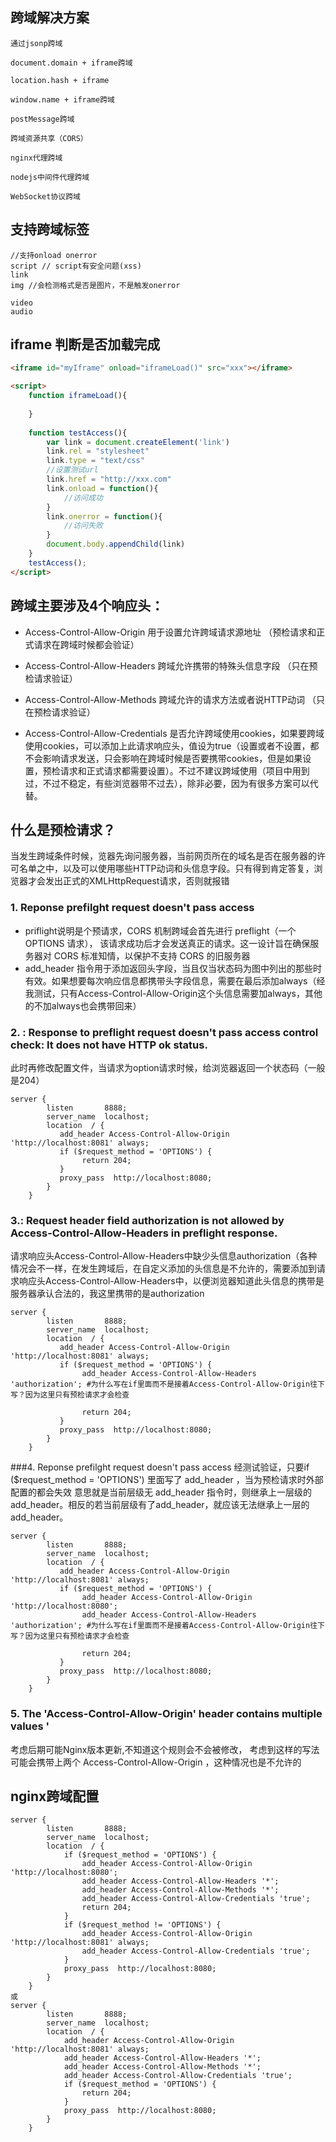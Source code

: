 
## 跨域解决方案
```
通过jsonp跨域

document.domain + iframe跨域

location.hash + iframe

window.name + iframe跨域

postMessage跨域

跨域资源共享（CORS）

nginx代理跨域

nodejs中间件代理跨域

WebSocket协议跨域
```

## 支持跨域标签
```
//支持onload onerror
script // script有安全问题(xss)
link
img //会检测格式是否是图片，不是触发onerror

video
audio
```

## iframe 判断是否加载完成
```html
<iframe id="myIframe" onload="iframeLoad()" src="xxx"></iframe>

<script>
	function iframeLoad(){
		
	}
	
	function testAccess(){
		var link = document.createElement('link')
		link.rel = "stylesheet"
		link.type = "text/css"
		//设置测试url
		link.href = "http://xxx.com"
		link.onload = function(){
			//访问成功
		}
		link.onerror = function(){
			//访问失败
		}
		document.body.appendChild(link)
	}
	testAccess();
</script>
```

## 跨域主要涉及4个响应头：

- Access-Control-Allow-Origin 用于设置允许跨域请求源地址 （预检请求和正式请求在跨域时候都会验证）

- Access-Control-Allow-Headers 跨域允许携带的特殊头信息字段 （只在预检请求验证）

- Access-Control-Allow-Methods 跨域允许的请求方法或者说HTTP动词 （只在预检请求验证）

- Access-Control-Allow-Credentials 是否允许跨域使用cookies，如果要跨域使用cookies，可以添加上此请求响应头，值设为true（设置或者不设置，都不会影响请求发送，只会影响在跨域时候是否要携带cookies，但是如果设置，预检请求和正式请求都需要设置）。不过不建议跨域使用（项目中用到过，不过不稳定，有些浏览器带不过去），除非必要，因为有很多方案可以代替。

## 什么是预检请求？
当发生跨域条件时候，览器先询问服务器，当前网页所在的域名是否在服务器的许可名单之中，以及可以使用哪些HTTP动词和头信息字段。只有得到肯定答复，浏览器才会发出正式的XMLHttpRequest请求，否则就报错

### 1. Reponse prefilght request doesn't pass access
- priflight说明是个预请求，CORS 机制跨域会首先进行 preflight（一个 OPTIONS 请求）， 该请求成功后才会发送真正的请求。这一设计旨在确保服务器对 CORS 标准知情，以保护不支持 CORS 的旧服务器
- add_header 指令用于添加返回头字段，当且仅当状态码为图中列出的那些时有效。如果想要每次响应信息都携带头字段信息，需要在最后添加always（经我测试，只有Access-Control-Allow-Origin这个头信息需要加always，其他的不加always也会携带回来）


### 2. : Response to preflight request doesn't pass access control check: It does not have HTTP ok status.
此时再修改配置文件，当请求为option请求时候，给浏览器返回一个状态码（一般是204）

```
server {
        listen       8888;
        server_name  localhost;
        location  / {
           add_header Access-Control-Allow-Origin 'http://localhost:8081' always;
           if ($request_method = 'OPTIONS') {
                return 204;
           }
           proxy_pass  http://localhost:8080; 
        }
    }
```

### 3.: Request header field authorization is not allowed by Access-Control-Allow-Headers in preflight response.
请求响应头Access-Control-Allow-Headers中缺少头信息authorization（各种情况会不一样，在发生跨域后，在自定义添加的头信息是不允许的，需要添加到请求响应头Access-Control-Allow-Headers中，以便浏览器知道此头信息的携带是服务器承认合法的，我这里携带的是authorization
```
server {
        listen       8888;
        server_name  localhost;
        location  / {
           add_header Access-Control-Allow-Origin 'http://localhost:8081' always;
           if ($request_method = 'OPTIONS') {
			    add_header Access-Control-Allow-Headers 'authorization'; #为什么写在if里面而不是接着Access-Control-Allow-Origin往下写？因为这里只有预检请求才会检查

                return 204;
           }
           proxy_pass  http://localhost:8080; 
        }
    }
```

###4. Reponse prefilght request doesn't pass access
经测试验证，只要if ($request_method = 'OPTIONS') 里面写了 add_header ，当为预检请求时外部配置的都会失效
意思就是当前层级无 add_header 指令时，则继承上一层级的add_header。相反的若当前层级有了add_header，就应该无法继承上一层的add_header。
```
server {
        listen       8888;
        server_name  localhost;
        location  / {
           add_header Access-Control-Allow-Origin 'http://localhost:8081' always;
           if ($request_method = 'OPTIONS') {
			    add_header Access-Control-Allow-Origin 'http://localhost:8080';
			    add_header Access-Control-Allow-Headers 'authorization'; #为什么写在if里面而不是接着Access-Control-Allow-Origin往下写？因为这里只有预检请求才会检查

                return 204;
           }
           proxy_pass  http://localhost:8080; 
        }
    }
```

### 5. The 'Access-Control-Allow-Origin' header contains multiple values '
考虑后期可能Nginx版本更新,不知道这个规则会不会被修改，
考虑到这样的写法可能会携带上两个 Access-Control-Allow-Origin ，这种情况也是不允许的


## nginx跨域配置
```
server {
        listen       8888;
        server_name  localhost;
        location  / {
            if ($request_method = 'OPTIONS') {
                add_header Access-Control-Allow-Origin 'http://localhost:8080';
                add_header Access-Control-Allow-Headers '*';
                add_header Access-Control-Allow-Methods '*';
                add_header Access-Control-Allow-Credentials 'true';
                return 204;
            }
            if ($request_method != 'OPTIONS') {
                add_header Access-Control-Allow-Origin 'http://localhost:8081' always;
                add_header Access-Control-Allow-Credentials 'true';
            }
            proxy_pass  http://localhost:8080; 
        }
    }
或
server {
        listen       8888;
        server_name  localhost;
        location  / {
            add_header Access-Control-Allow-Origin 'http://localhost:8081' always;
            add_header Access-Control-Allow-Headers '*';
            add_header Access-Control-Allow-Methods '*';
            add_header Access-Control-Allow-Credentials 'true';
            if ($request_method = 'OPTIONS') {
                return 204;
            }
            proxy_pass  http://localhost:8080; 
        }
    }
```